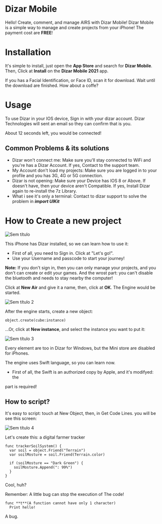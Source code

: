 # Dizar Mobile
Hello! Create, comment, and manage AIRS with Dizar Mobile! Dizar Mobile is a simple way to manage and create projects from your iPhone! The payment cost are **FREE**!

# Installation
It's simple to install, just open the **App Store** and search for **Dizar Mobile**. Then, Click at **Install** on the **Dizar Mobile 2021** app.

If you has a Facial Identification, or Face ID, scan it for download. Wait until the download are finished. How about a coffe?

# Usage
To use Dizar in your IOS device, Sign in with your dizar account. Dizar Technologies will sent an email so they can confirm that is you.

About 12 seconds left, you would be connected!

## Common Problems & its solutions

* Dizar won't connect me: Make sure you'll stay connected to WiFi and you're has a Dizar Account. If yes, Contact to the support team.
* My Account don't load my projects: Make sure you are logged in to your profile and you has 3G, 4G or 5G connection.
* Dizar is not opening: Make sure your Device has IOS 8 or Above. If doesn't have, then your device aren't Compatible. If yes, Install Dizar again to re-install the 7z Library.
* What i see it's only a terminal: Contact to dizar support to solve the problem in ***import UIKit***

# How to Create a new project

![Sem título](https://user-images.githubusercontent.com/118472754/202900929-cee6e961-a1a0-4dd6-84aa-15f48ec32327.png)

This iPhone has Dizar installed, so we can learn how to use it:
* First of all, you need to Sign in. Click at "Let's go!".
* Use your Username and passcode to start your journey!

**Note:** If you don't sign in, then you can only manage your projects, and you don't can create or edit your games. And the wrost part: you can't disable the bluetooth and needs to stay nearby the computer!

Click at **New Air** and give it a name, then, click at **OK**. The Engine would be started.

![Sem título 2](https://user-images.githubusercontent.com/118472754/202901853-ec8ab573-fda1-4987-8a34-6ce0ac311d95.png)

After the engine starts, create a new object:

    object.create(cube:instance)

...Or, click at **New instance**, and select the instance you want to put it:

![Sem título 3](https://user-images.githubusercontent.com/118677397/202923978-11f84bc4-17ec-42a2-bb44-76bf95a0393d.png)

Every element are too in Dizar for Windows, but the Mini store are disabled for iPhones.

The engine uses Swift language, so you can learn now.

* First of all, the Swift is an authorized copy by Apple, and it's modifyed: the 

part is required!

## How to script?
It's easy to script: touch at New Object, then, in Get Code Lines.
you will be see this screen:

![Sem título 4](https://user-images.githubusercontent.com/118677397/203153393-f09ac2a9-7c7a-4f4d-bd05-2293b5065c2f.png)

Let's create this: a digital farmer tracker

    func trackerSoilSystem() {
      var soil = object.Friend("Terrain")
      var soilMosture = soil.Friend(Terrain.color)
      
      if (soilMosture == "Dark Green") {
        soilMosture.Append(": 99%")
      }
    }
Cool, huh?

Remember: A little bug can stop the execution of
The code!

    func **t**(A function cannot have only 1 character)
      Print hello!
A bug.
